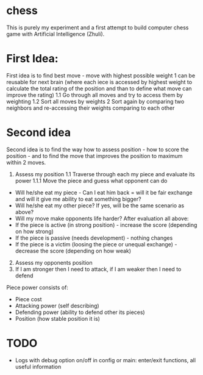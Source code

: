 # chess
This is purely my experiment and a first attempt to build computer chess game with Artificial Intelligence (Zhuli).  

# First Idea:
First idea is to find best move - move with highest possible weight
	 1 can be reusable for next brain (where each iece is accessed by highest weight to calculate the total rating of the position and than to define what move can improve the rating)
	 1.1 Go through all moves and try to access them by weighting
	 1.2 Sort all moves by weights 
	 2 Sort again by comparing two neighbors and re-accessing their weights comparing to each other
	  
# Second idea 
Second idea is to find the way how to assess position - how to score the position - and to find the move that improves the position to maximum within 2 moves.

1. Assess my position
1.1 Traverse through each my piece and evaluate its power
1.1.1 Move the piece and guess what opponent can do
- Will he/she eat my piece - Can I eat him back = will it be fair exchange and will it give me ability to eat something bigger?
- Will he/she eat my other piece? If yes, will be the same scenario as above?
- Will my move make opponents life harder?
After evaluation all above:		 
- If the piece is active (in strong position) - increase the score (depending on how strong)
- If the piece is passive (needs development) - nothing changes
- If the piece is a victim (loosing the piece or unequal exchange) - decrease the score (depending on how weak)

2. Assess my opponents position
3. If I am stronger then I need to attack, if I am weaker then I need to defend

Piece power consists of:
- Piece cost
- Attacking power (self describing)
- Defending power (ability to defend other its pieces)
- Position (how stable position it is)
   
 # TODO
- Logs with debug option on/off in config or main: enter/exit functions, all useful information

